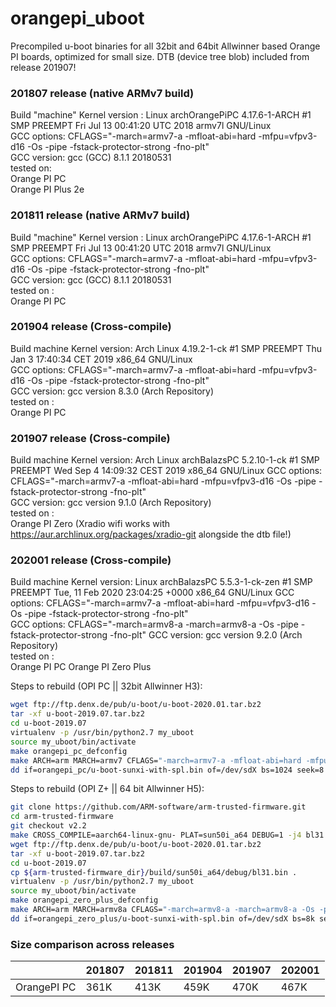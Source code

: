 # orangepi_uboot
  
Precompiled u-boot binaries for all 32bit and 64bit Allwinner based Orange PI boards, optimized for small size. DTB (device tree blob) included from release 201907!

### 201807 release (native ARMv7 build)
  Build "machine" Kernel version : Linux archOrangePiPC 4.17.6-1-ARCH #1 SMP PREEMPT Fri Jul 13 00:41:20 UTC 2018 armv7l GNU/Linux  
  GCC options: CFLAGS="-march=armv7-a -mfloat-abi=hard -mfpu=vfpv3-d16 -Os -pipe -fstack-protector-strong -fno-plt"  
  GCC version: gcc (GCC) 8.1.1 20180531  
  tested on:  
  Orange PI PC  
  Orange PI Plus 2e  

### 201811 release (native ARMv7 build)
  Build "machine" Kernel version : Linux archOrangePiPC 4.17.6-1-ARCH #1 SMP PREEMPT Fri Jul 13 00:41:20 UTC 2018 armv7l GNU/Linux  
  GCC options: CFLAGS="-march=armv7-a -mfloat-abi=hard -mfpu=vfpv3-d16 -Os -pipe -fstack-protector-strong -fno-plt"  
  GCC version: gcc (GCC) 8.1.1 20180531  
  tested on :  
  Orange PI PC  

### 201904 release (Cross-compile)
  Build machine Kernel version: Arch Linux 4.19.2-1-ck #1 SMP PREEMPT Thu Jan 3 17:40:34 CET 2019 x86_64 GNU/Linux  
  GCC options: CFLAGS="-march=armv7-a -mfloat-abi=hard -mfpu=vfpv3-d16 -Os -pipe -fstack-protector-strong -fno-plt"  
  GCC version: gcc version 8.3.0 (Arch Repository)  
  tested on :  
  Orange PI PC  

### 201907 release (Cross-compile)
  Build machine Kernel version: Arch Linux archBalazsPC 5.2.10-1-ck #1 SMP PREEMPT Wed Sep 4 14:09:32 CEST 2019 x86_64 GNU/Linux
  GCC options: CFLAGS="-march=armv7-a -mfloat-abi=hard -mfpu=vfpv3-d16 -Os -pipe -fstack-protector-strong -fno-plt"  
  GCC version: gcc version 9.1.0 (Arch Repository)  
  tested on :  
  Orange PI Zero (Xradio wifi works with https://aur.archlinux.org/packages/xradio-git alongside the dtb file!)  

### 202001 release (Cross-compile)
  Build machine Kernel version: Linux archBalazsPC 5.5.3-1-ck-zen #1 SMP PREEMPT Tue, 11 Feb 2020 23:04:25 +0000 x86_64 GNU/Linux
  GCC options: CFLAGS="-march=armv7-a -mfloat-abi=hard -mfpu=vfpv3-d16 -Os -pipe -fstack-protector-strong -fno-plt"  
  GCC options: CFLAGS="-march=armv8-a -march=armv8-a -Os -pipe -fstack-protector-strong -fno-plt" 
  GCC version: gcc version 9.2.0 (Arch Repository)  
  tested on :  
  Orange PI PC
  Orange PI Zero Plus

Steps to rebuild (OPI PC || 32bit Allwinner H3):
```bash
wget ftp://ftp.denx.de/pub/u-boot/u-boot-2020.01.tar.bz2
tar -xf u-boot-2019.07.tar.bz2
cd u-boot-2019.07
virtualenv -p /usr/bin/python2.7 my_uboot
source my_uboot/bin/activate
make orangepi_pc_defconfig
make ARCH=arm MARCH=armv7 CFLAGS="-march=armv7-a -mfloat-abi=hard -mfpu=vfpv3-d16 -Os -pipe -fstack-protector-strong -fno-plt" CROSS_COMPILE=/usr/bin/arm-none-eabi- -j4
dd if=orangepi_pc/u-boot-sunxi-with-spl.bin of=/dev/sdX bs=1024 seek=8
```

Steps to rebuild (OPI Z+ || 64 bit Allwinner H5):
```bash
git clone https://github.com/ARM-software/arm-trusted-firmware.git
cd arm-trusted-firmware
git checkout v2.2
make CROSS_COMPILE=aarch64-linux-gnu- PLAT=sun50i_a64 DEBUG=1 -j4 bl31
wget ftp://ftp.denx.de/pub/u-boot/u-boot-2020.01.tar.bz2
tar -xf u-boot-2019.07.tar.bz2
cd u-boot-2019.07
cp ${arm-trusted-firmware_dir}/build/sun50i_a64/debug/bl31.bin .
virtualenv -p /usr/bin/python2.7 my_uboot
source my_uboot/bin/activate
make orangepi_zero_plus_defconfig
make ARCH=arm MARCH=armv8a CFLAGS="-march=armv8-a -march=armv8-a -Os -pipe -fstack-protector-strong -fno-plt" CROSS_COMPILE=/usr/bin/aarch64-linux-gnu- -j4
dd if=orangepi_zero_plus/u-boot-sunxi-with-spl.bin of=/dev/sdX bs=8k seek=1
```

### Size comparison across releases
|             | 201807 | 201811 | 201904 | 201907 | 202001 |
|-------------|--------|--------|--------|--------|--------|
| OrangePI PC | 361K   | 413K   | 459K   | 470K   | 467K   |
